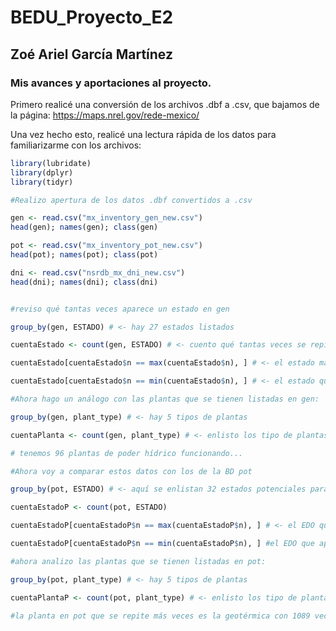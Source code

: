 # BEDU_Proyecto_E2
## Zoé Ariel García Martínez
### Mis avances y aportaciones al proyecto.


Primero realicé una conversión de los archivos .dbf a .csv, que bajamos de la página: https://maps.nrel.gov/rede-mexico/

Una vez hecho esto, realicé una lectura rápida de los datos para familiarizarme con los archivos: 

```R
library(lubridate)
library(dplyr)
library(tidyr)

#Realizo apertura de los datos .dbf convertidos a .csv

gen <- read.csv("mx_inventory_gen_new.csv")
head(gen); names(gen); class(gen)

pot <- read.csv("mx_inventory_pot_new.csv")
head(pot); names(pot); class(pot)

dni <- read.csv("nsrdb_mx_dni_new.csv")
head(dni); names(dni); class(dni)


#reviso qué tantas veces aparece un estado en gen

group_by(gen, ESTADO) # <- hay 27 estados listados

cuentaEstado <- count(gen, ESTADO) # <- cuento qué tantas veces se repite un estado

cuentaEstado[cuentaEstado$n == max(cuentaEstado$n), ] # <- el estado más repetido es Veracruz

cuentaEstado[cuentaEstado$n == min(cuentaEstado$n), ] # <- el estado que menos aparece

#Ahora hago un análogo con las plantas que se tienen listadas en gen: 

group_by(gen, plant_type) # <- hay 5 tipos de plantas

cuentaPlanta <- count(gen, plant_type) # <- enlisto los tipo de plantas

# tenemos 96 plantas de poder hídrico funcionando...

#Ahora voy a comparar estos datos con los de la BD pot

group_by(pot, ESTADO) # <- aquí se enlistan 32 estados potenciales para tener plantas generadoras

cuentaEstadoP <- count(pot, ESTADO)

cuentaEstadoP[cuentaEstadoP$n == max(cuentaEstadoP$n), ] # <- el EDO que aparece más veces es jalísco

cuentaEstadoP[cuentaEstadoP$n == min(cuentaEstadoP$n), ] #el EDO que aparece menos es Tlaxcala

#ahora analizo las plantas que se tienen listadas en pot: 

group_by(pot, plant_type) # <- hay 5 tipos de plantas

cuentaPlantaP <- count(pot, plant_type) # <- enlisto los tipo de plantas

#la planta en pot que se repite más veces es la geotérmica con 1089 veces.
```

